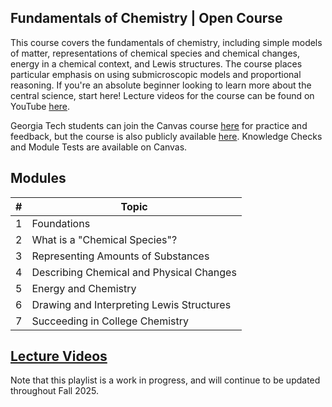 ## Fundamentals of Chemistry | Open Course
This course covers the fundamentals of chemistry, including simple models of matter, representations of chemical species and chemical changes, energy in a chemical context, and Lewis structures. The course places particular emphasis on using submicroscopic models and proportional reasoning. If you're an absolute beginner looking to learn more about the central science, start here! Lecture videos for the course can be found on YouTube [here](https://www.youtube.com/playlist?list=PLykBd3LSjfsQB8HIeiV66YP4Y0i55FqIb).

Georgia Tech students can join the Canvas course [here](https://gatech.instructure.com/enroll/9C9T47) for practice and feedback, but the course is also publicly available [here](https://gatech.instructure.com/courses/487958). Knowledge Checks and Module Tests are available on Canvas.

## Modules

| # | Topic |
| ------- | -------------- |
| 1 | Foundations |
| 2 | What is a "Chemical Species"? |
| 3 | Representing Amounts of Substances |
| 4 | Describing Chemical and Physical Changes |
| 5 | Energy and Chemistry |
| 6 | Drawing and Interpreting Lewis Structures |
| 7 | Succeeding in College Chemistry |

## [Lecture Videos](https://www.youtube.com/playlist?list=PLykBd3LSjfsQB8HIeiV66YP4Y0i55FqIb)
Note that this playlist is a work in progress, and will continue to be updated throughout Fall 2025.
